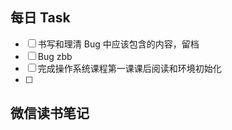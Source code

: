 ## 每日 Task
- [ ] 书写和理清 Bug 中应该包含的内容，留档
- [ ] Bug zbb
- [ ] 完成操作系统课程第一课课后阅读和环境初始化
- [ ] 

## 微信读书笔记
<!-- start of weread -->
<!-- end of weread -->